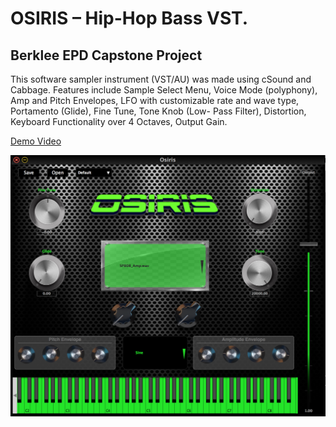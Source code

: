 # OSIRIS – Hip-Hop Bass VST. 
## Berklee EPD Capstone Project
This software sampler instrument (VST/AU) was made using cSound and Cabbage. Features include Sample Select Menu, Voice Mode (polyphony), Amp and Pitch Envelopes, LFO with customizable rate and wave type, Portamento (Glide), Fine Tune, Tone Knob (Low- Pass Filter), Distortion, Keyboard Functionality over 4 Octaves, Output Gain.

[Demo Video](https://www.youtube.com/watch?v=7z-J_GhdfGs)

![alt text](https://github.com/imABEING/OSIRIS_Demo/blob/master/OSIRIS_UI.png)
